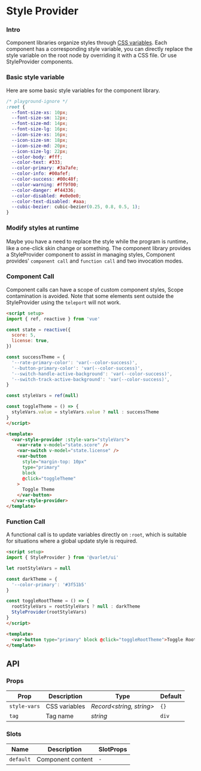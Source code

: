 # Style Provider

### Intro

Component libraries organize styles through [CSS variables](https://developer.mozilla.org/en-US/docs/Web/CSS/Using_CSS_custom_properties).
Each component has a corresponding style variable, you can directly replace the style variable on the root node by overriding it with a CSS file.
Or use StyleProvider components.

### Basic style variable

Here are some basic style variables for the component library.

```css
/* playground-ignore */
:root {
  --font-size-xs: 10px;
  --font-size-sm: 12px;
  --font-size-md: 14px;
  --font-size-lg: 16px;
  --icon-size-xs: 16px;
  --icon-size-sm: 18px;
  --icon-size-md: 20px;
  --icon-size-lg: 22px;
  --color-body: #fff;
  --color-text: #333;
  --color-primary: #3a7afe;
  --color-info: #00afef;
  --color-success: #00c48f;
  --color-warning: #ff9f00;
  --color-danger: #f44336;
  --color-disabled: #e0e0e0;
  --color-text-disabled: #aaa;
  --cubic-bezier: cubic-bezier(0.25, 0.8, 0.5, 1);
}
```

### Modify styles at runtime

Maybe you have a need to replace the style while the program is runtime，like a one-click skin change or something.
The component library provides a StyleProvider component to assist in managing styles,
Component provides' `component call` and `function call` and two invocation modes.

### Component Call

Component calls can have a scope of custom component styles, Scope contamination is avoided.
Note that some elements sent outside the StyleProvider using the `teleport` will not work.

```html
<script setup>
import { ref, reactive } from 'vue'

const state = reactive({
  score: 5,
  license: true,
})

const successTheme = {
  '--rate-primary-color': 'var(--color-success)',
  '--button-primary-color': 'var(--color-success)',
  '--switch-handle-active-background': 'var(--color-success)',
  '--switch-track-active-background': 'var(--color-success)',
}

const styleVars = ref(null)

const toggleTheme = () => {
  styleVars.value = styleVars.value ? null : successTheme
}
</script>

<template>
  <var-style-provider :style-vars="styleVars">
    <var-rate v-model="state.score" />
    <var-switch v-model="state.license" />
    <var-button 
      style="margin-top: 10px" 
      type="primary"
      block
      @click="toggleTheme"
    >
      Toggle Theme
    </var-button>
  </var-style-provider>
</template>
```

### Function Call

A functional call is to update variables directly on `:root`, which is suitable for situations where a global update style is required.

```html
<script setup>
import { StyleProvider } from '@varlet/ui'

let rootStyleVars = null

const darkTheme = {
  '--color-primary': '#3f51b5'
}

const toggleRootTheme = () => {
  rootStyleVars = rootStyleVars ? null : darkTheme
  StyleProvider(rootStyleVars)
}
</script>

<template>
  <var-button type="primary" block @click="toggleRootTheme">Toggle Root Theme</var-button>
</template>
```

## API

### Props

| Prop         | Description   | Type                     | Default | 
|--------------|---------------|--------------------------|---------| 
| `style-vars` | CSS variables | _Record<string, string>_ | `{}`    |
| `tag`        | Tag name      | _string_                 | `div`   |

### Slots

| Name | Description | SlotProps |
| --- | --- | --- |
| `default` | Component content | `-` |